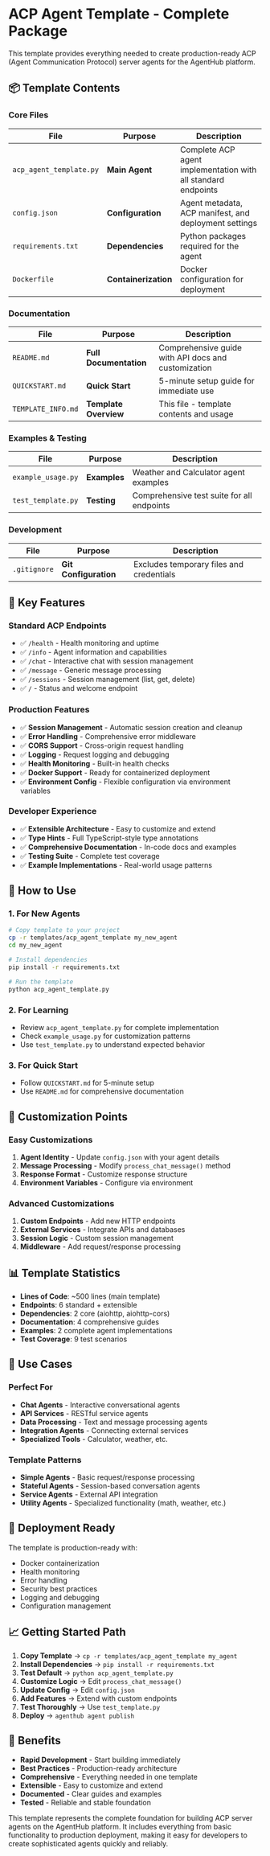 # ACP Agent Template - Complete Package

This template provides everything needed to create production-ready ACP (Agent Communication Protocol) server agents for the AgentHub platform.

## 📦 Template Contents

### Core Files

| File | Purpose | Description |
|------|---------|-------------|
| `acp_agent_template.py` | **Main Agent** | Complete ACP agent implementation with all standard endpoints |
| `config.json` | **Configuration** | Agent metadata, ACP manifest, and deployment settings |
| `requirements.txt` | **Dependencies** | Python packages required for the agent |
| `Dockerfile` | **Containerization** | Docker configuration for deployment |

### Documentation

| File | Purpose | Description |
|------|---------|-------------|
| `README.md` | **Full Documentation** | Comprehensive guide with API docs and customization |
| `QUICKSTART.md` | **Quick Start** | 5-minute setup guide for immediate use |
| `TEMPLATE_INFO.md` | **Template Overview** | This file - template contents and usage |

### Examples & Testing

| File | Purpose | Description |
|------|---------|-------------|
| `example_usage.py` | **Examples** | Weather and Calculator agent examples |
| `test_template.py` | **Testing** | Comprehensive test suite for all endpoints |

### Development

| File | Purpose | Description |
|------|---------|-------------|
| `.gitignore` | **Git Configuration** | Excludes temporary files and credentials |

## 🚀 Key Features

### Standard ACP Endpoints
- ✅ `/health` - Health monitoring and uptime
- ✅ `/info` - Agent information and capabilities
- ✅ `/chat` - Interactive chat with session management
- ✅ `/message` - Generic message processing
- ✅ `/sessions` - Session management (list, get, delete)
- ✅ `/` - Status and welcome endpoint

### Production Features
- ✅ **Session Management** - Automatic session creation and cleanup
- ✅ **Error Handling** - Comprehensive error middleware
- ✅ **CORS Support** - Cross-origin request handling
- ✅ **Logging** - Request logging and debugging
- ✅ **Health Monitoring** - Built-in health checks
- ✅ **Docker Support** - Ready for containerized deployment
- ✅ **Environment Config** - Flexible configuration via environment variables

### Developer Experience
- ✅ **Extensible Architecture** - Easy to customize and extend
- ✅ **Type Hints** - Full TypeScript-style type annotations
- ✅ **Comprehensive Documentation** - In-code docs and examples
- ✅ **Testing Suite** - Complete test coverage
- ✅ **Example Implementations** - Real-world usage patterns

## 🎯 How to Use

### 1. For New Agents
```bash
# Copy template to your project
cp -r templates/acp_agent_template my_new_agent
cd my_new_agent

# Install dependencies
pip install -r requirements.txt

# Run the template
python acp_agent_template.py
```

### 2. For Learning
- Review `acp_agent_template.py` for complete implementation
- Check `example_usage.py` for customization patterns
- Use `test_template.py` to understand expected behavior

### 3. For Quick Start
- Follow `QUICKSTART.md` for 5-minute setup
- Use `README.md` for comprehensive documentation

## 🔧 Customization Points

### Easy Customizations
1. **Agent Identity** - Update `config.json` with your agent details
2. **Message Processing** - Modify `process_chat_message()` method
3. **Response Format** - Customize response structure
4. **Environment Variables** - Configure via environment

### Advanced Customizations
1. **Custom Endpoints** - Add new HTTP endpoints
2. **External Services** - Integrate APIs and databases
3. **Session Logic** - Custom session management
4. **Middleware** - Add request/response processing

## 📊 Template Statistics

- **Lines of Code**: ~500 lines (main template)
- **Endpoints**: 6 standard + extensible
- **Dependencies**: 2 core (aiohttp, aiohttp-cors)
- **Documentation**: 4 comprehensive guides
- **Examples**: 2 complete agent implementations
- **Test Coverage**: 9 test scenarios

## 🌟 Use Cases

### Perfect For
- **Chat Agents** - Interactive conversational agents
- **API Services** - RESTful service agents
- **Data Processing** - Text and message processing agents
- **Integration Agents** - Connecting external services
- **Specialized Tools** - Calculator, weather, etc.

### Template Patterns
- **Simple Agents** - Basic request/response processing
- **Stateful Agents** - Session-based conversation agents
- **Service Agents** - External API integration
- **Utility Agents** - Specialized functionality (math, weather, etc.)

## 🚢 Deployment Ready

The template is production-ready with:
- Docker containerization
- Health monitoring
- Error handling
- Security best practices
- Logging and debugging
- Configuration management

## 📈 Getting Started Path

1. **Copy Template** → `cp -r templates/acp_agent_template my_agent`
2. **Install Dependencies** → `pip install -r requirements.txt`
3. **Test Default** → `python acp_agent_template.py`
4. **Customize Logic** → Edit `process_chat_message()`
5. **Update Config** → Edit `config.json`
6. **Add Features** → Extend with custom endpoints
7. **Test Thoroughly** → Use `test_template.py`
8. **Deploy** → `agenthub agent publish`

## 🎉 Benefits

- **Rapid Development** - Start building immediately
- **Best Practices** - Production-ready architecture
- **Comprehensive** - Everything needed in one template
- **Extensible** - Easy to customize and extend
- **Documented** - Clear guides and examples
- **Tested** - Reliable and stable foundation

This template represents the complete foundation for building ACP server agents on the AgentHub platform. It includes everything from basic functionality to production deployment, making it easy for developers to create sophisticated agents quickly and reliably. 